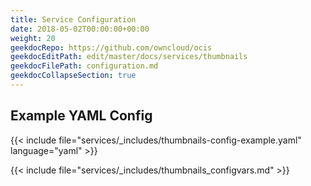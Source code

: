 ```yaml
---
title: Service Configuration
date: 2018-05-02T00:00:00+00:00
weight: 20
geekdocRepo: https://github.com/owncloud/ocis
geekdocEditPath: edit/master/docs/services/thumbnails
geekdocFilePath: configuration.md
geekdocCollapseSection: true
---
```


## Example YAML Config

{{< include file="services/_includes/thumbnails-config-example.yaml"  language="yaml" >}}

{{< include file="services/_includes/thumbnails_configvars.md" >}}